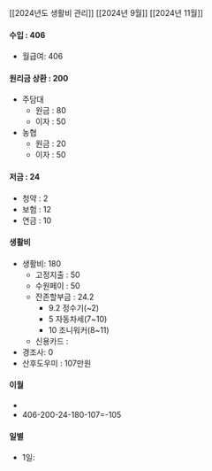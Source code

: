 [[2024년도 생활비 관리]]
[[2024년 9월]]
[[2024년 11월]]

#### 수입 : 406
- 월급여: 406

#### 원리금 상환 : 200
- 주담대 
	- 원금 : 80
	- 이자 : 50
- 농협 
	- 원금 : 20
	- 이자 : 50

#### 저금 : 24
- 청약 : 2
- 보험 : 12
- 연금 : 10

#### 생활비
- 생활비: 180
	- 고정지출 : 50
	- 수원페이 : 50
	- 잔존할부금 : 24.2
		- 9.2 정수기(~2)
		- 5 자동차세(7~10)
		- 10 조니워커(8~11)
	- 신용카드 : 
- 경조사: 0
- 산후도우미 : 107만원

#### 이월
- 
- 406-200-24-180-107=-105

#### 일별
- 1일: 
